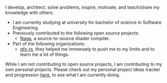 I develop, architect, solve problems, inspire, motivate, and teach/share my knowledge with others.

* I am currently studying at university for bachelor of science in Software Engineering.
* Previously contributed to the following open source projects:
  * [Naga](https://github.com/gfx-rs/naga), a source-to-source shader compiler.
* Part of the following organizations:
  * [gfx-rs](https://github.com/gfx-rs), they helped me immensely to push me to my limits and to learn me a lot of things.

While I am not contributing to open source projects, I am contributing to my own personal projects. Please check out my personal project ideas tracker and progression [here](https://github.com/Napokue/personal-project-ideas-progress), to see what I am currently doing.

